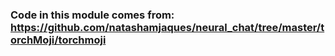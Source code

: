 ### Code in this module comes from: https://github.com/natashamjaques/neural_chat/tree/master/torchMoji/torchmoji